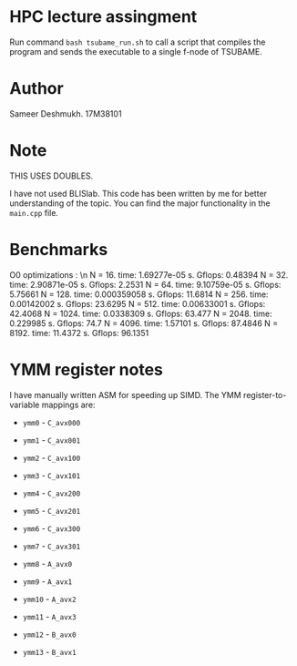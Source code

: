 # HPC lecture assingment

Run command `bash tsubame_run.sh` to call a script that compiles the program and sends the executable
to a single f-node of TSUBAME.

# Author

Sameer Deshmukh.
17M38101

# Note

THIS USES DOUBLES.

I have not used BLISlab. This code has been written by me for better understanding of
the topic. You can find the major functionality in the `main.cpp` file.

# Benchmarks

O0 optimizations : \n
N = 16. time: 1.69277e-05 s. Gflops: 0.48394
N = 32. time: 2.90871e-05 s. Gflops: 2.2531
N = 64. time: 9.10759e-05 s. Gflops: 5.75661
N = 128. time: 0.000359058 s. Gflops: 11.6814
N = 256. time: 0.00142002 s. Gflops: 23.6295
N = 512. time: 0.00633001 s. Gflops: 42.4068
N = 1024. time: 0.0338309 s. Gflops: 63.477
N = 2048. time: 0.229985 s. Gflops: 74.7
N = 4096. time: 1.57101 s. Gflops: 87.4846
N = 8192. time: 11.4372 s. Gflops: 96.1351

# YMM register notes

I have manually written ASM for speeding up SIMD. The YMM register-to-variable mappings are:
* `ymm0` - `C_avx000`
* `ymm1` - `C_avx001`
* `ymm2` - `C_avx100`
* `ymm3` - `C_avx101`
* `ymm4` - `C_avx200`
* `ymm5` - `C_avx201`
* `ymm6` - `C_avx300`
* `ymm7` - `C_avx301`

* `ymm8` - `A_avx0`
* `ymm9` - `A_avx1`
* `ymm10` - `A_avx2`
* `ymm11` - `A_avx3`

* `ymm12` - `B_avx0`
* `ymm13` - `B_avx1`
